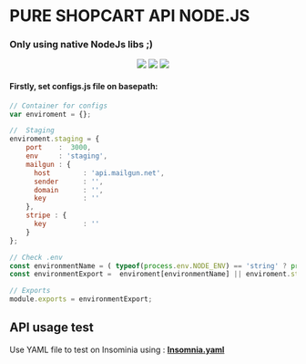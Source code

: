 <h1>PURE SHOPCART API NODE.JS</h1>
<h3>Only using native NodeJs libs ;)</h3>

<div align="center" style="text-align:center;">
    <img src="https://img.shields.io/github/issues/olavomello/pure-node-api?style=flat"/> <img src="https://img.shields.io/github/stars/olavomello/pure-node-api?style=flat"/> <img src="https://img.shields.io/github/issues/olavomello/pure-node-api?style=flat"/> 
</div>

<h4>Firstly, set configs.js file on basepath:</h4>

```Javascript
// Container for configs
var enviroment = {};

//  Staging
enviroment.staging = {
    port    :  3000,
    env     : 'staging',
    mailgun : {
      host        : 'api.mailgun.net',
      sender      : '',
      domain      : '',
      key         : ''
    },
    stripe : {
      key         : ''
    }    
};

// Check .env
const environmentName = ( typeof(process.env.NODE_ENV) == 'string' ? process.env.NODE_ENV.toLowerCase() : '' );
const environmentExport =  enviroment[environmentName] || enviroment.staging;

// Exports
module.exports = environmentExport;
```

<h2>API usage test</h2>
<p>Use YAML file to test on Insominia using : <b><a target="_blank" href="https://github.com/olavomello/pure-node-api/blob/master/Insomnia.yaml">Insomnia.yaml</a></b></p>
